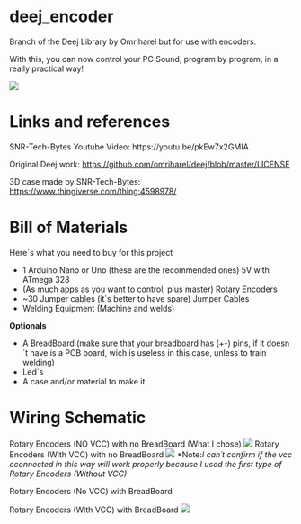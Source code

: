 # deej_encoder
Branch of the Deej Library by Omriharel but for use with encoders.

With this, you can now control your PC Sound, program by program, in a really practical way!

![](https://github.com/SuperX-dev/deej_encoder/blob/master/readme_resources/Wiring_Schematics/increase.gif?raw=true)

<h1>Links and references</h1>
SNR-Tech-Bytes Youtube Video: https://youtu.be/pkEw7x2GMIA

Original Deej work: https://github.com/omriharel/deej/blob/master/LICENSE

3D case made by SNR-Tech-Bytes: https://www.thingiverse.com/thing:4598978/

<h1>Bill of Materials</h1>
Here´s what you need to buy for this project
<ul>
  <li>1 Arduino Nano or Uno (these are the recommended ones) 5V with ATmega 328</li>
  <li>(As much apps as you want to control, plus master) Rotary Encoders</li>
  <li>~30 Jumper cables (it´s better to have spare) Jumper Cables</li>
  <li>Welding Equipment (Machine and welds)</li>
 </ul>
<b>Optionals</b>
 <ul>
  <li>A BreadBoard (make sure that your breadboard has (+-) pins, if it doesn´t have is a PCB board, wich is useless in this case, unless to train welding)</li>
  <li>Led´s</li>
  <li>A case and/or material to make it</li>
 </ul>

<h1>Wiring Schematic</h1>

Rotary Encoders (NO VCC) with no BreadBoard (What I chose)
![](https://github.com/SuperX-dev/deej_encoder/blob/master/readme_resources/Wiring_Schematics/Rotary_Encoders_1_NoBreadBoard.jpg?raw=true)
Rotary Encoders (With VCC) with no BreadBoard
![](https://github.com/SuperX-dev/deej_encoder/blob/master/readme_resources/Wiring_Schematics/Rotary_Encoders_2_NoBreadBoard.jpg?raw=true)
*Note:<i>I can´t confirm if the vcc cconnected in this way will work properly because I used the first type of Rotary Encoders (Without VCC)</i>

Rotary Encoders (No VCC) with BreadBoard

Rotary Encoders (With VCC) with BreadBoard
![](https://github.com/SuperX-dev/deej_encoder/blob/master/readme_resources/Wiring_Schematics/Rotary_Encoders_2_BradBoard.jpg?raw=true)
